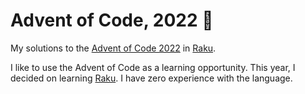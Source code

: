 # Advent of Code, 2022 :christmas_tree:
My solutions to the [Advent of Code 2022] in [Raku].

I like to use the Advent of Code as a learning opportunity. This year, I
decided on learning [Raku]. I have zero experience with the language.

[Advent of Code 2022]: https://adventofcode.com/2022
[Raku]: https://raku.org/
